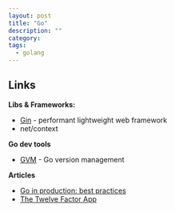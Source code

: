 ```yaml
---
layout: post
title: "Go"
description: ""
category:
tags:
  - golang
---
```


## Links



**Libs & Frameworks:**

* [Gin](https://github.com/gin-gonic/gin) - performant lightweight web framework
* net/context

**Go dev tools**

* [GVM](https://github.com/moovweb/gvm) - Go version management

**Articles**

* [Go in production: best practices](http://peter.bourgon.org/go-in-production)
* [The Twelve Factor App](http://12factor.net)

